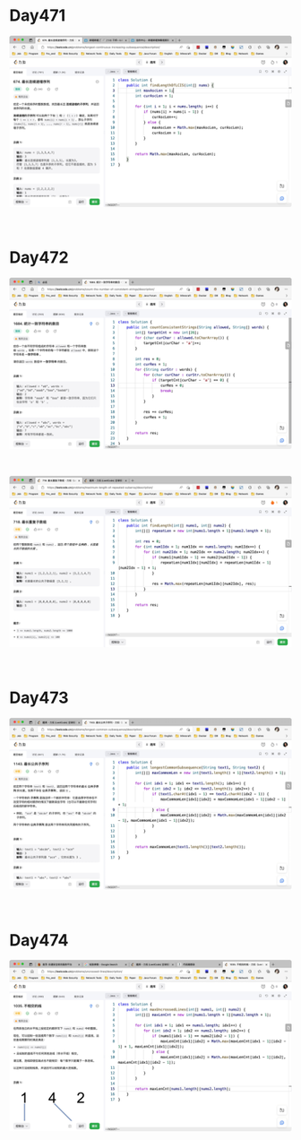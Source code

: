 # Day471

![day471](assets/day471.png)

&nbsp;

# Day472

<img src="assets/day472-02.png" alt="day472-02" style="zoom:50%;" />

&nbsp;

![day472-01](assets/day472-01.png)

&nbsp;

# Day473

![day473](assets/day473.png)

&nbsp;

# Day474

![day474](assets/day474.png)











